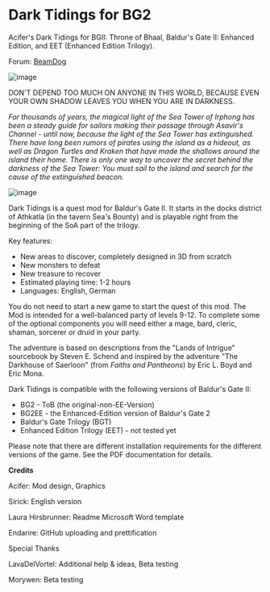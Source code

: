 # Dark Tidings for BG2
Acifer's Dark Tidings for BGII: Throne of Bhaal, Baldur's Gate II: Enhanced Edition, and EET (Enhanced Edition Trilogy).

Forum: [BeamDog]([url](https://forums.beamdog.com/discussion/87380/mod-dark-tidings-a-quest-mod-for-bg2/p1))

![image](https://github.com/Endarire/Dark-Tidings-for-BG2/assets/10439725/3db009ab-5c3f-48a1-8728-e6bdaf2c20e5)

DON'T DEPEND TOO MUCH ON ANYONE IN THIS WORLD, BECAUSE EVEN YOUR OWN SHADOW LEAVES YOU WHEN YOU ARE IN DARKNESS.

*For thousands of years, the magical light of the Sea Tower of Irphong has been a steady guide for sailors making their passage through Asavir's Channel - until now, because the light of the Sea Tower has extinguished. There have long been rumors of pirates using the island as a hideout, as well as Dragon Turtles and Kraken that have made the shallows around the island their home. There is only one way to uncover the secret behind the darkness of the Sea Tower: You must sail to the island and search for the cause of the extinguished beacon.*

![image](https://github.com/Endarire/Dark-Tidings-for-BG2/assets/10439725/3b6d58d5-8f26-43f5-9c6a-ddaf5c2029cd)

Dark Tidings is a quest mod for Baldur's Gate II. It starts in the docks district of Athkatla (in the tavern Sea's Bounty) and is playable right from the beginning of the SoA part of the trilogy.

Key features:
- New areas to discover, completely designed in 3D from scratch
- New monsters to defeat
- New treasure to recover
- Estimated playing time: 1-2 hours
- Languages: English, German

You do not need to start a new game to start the quest of this mod. The Mod is intended for a well-balanced party of levels 9-12. To complete some of the optional components you will need either a mage, bard, cleric, shaman, sorcerer or druid in your party.

The adventure is based on descriptions from the "Lands of Intrigue" sourcebook by Steven E. Schend and inspired by the adventure "The Darkhouse of Saerloon" (from _Faiths and Pantheons_) by Eric L. Boyd and Eric Mona.

Dark Tidings is compatible with the following versions of Baldur's Gate II:

- BG2 - ToB (the original-non-EE-Version)
- BG2EE - the Enhanced-Edition version of Baldur's Gate 2
- Baldur's Gate Trilogy (BGT)
- Enhanced Edition Trilogy (EET) - not tested yet

Please note that there are different installation requirements for the different versions of the game. See the PDF documentation for details.

**Credits**

Acifer: Mod design, Graphics

Sirick: English version

Laura Hirsbrunner: Readme Microsoft Word template

Endarire: GitHub uploading and prettification


Special Thanks

LavaDelVortel: Additional help & ideas, Beta testing

Morywen: Beta testing
